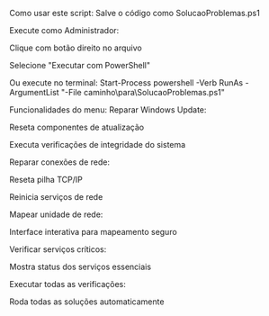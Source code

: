 Como usar este script:
Salve o código como SolucaoProblemas.ps1

Execute como Administrador:

Clique com botão direito no arquivo

Selecione "Executar com PowerShell"

Ou execute no terminal: Start-Process powershell -Verb RunAs -ArgumentList "-File caminho\para\SolucaoProblemas.ps1"

Funcionalidades do menu:
Reparar Windows Update:

Reseta componentes de atualização

Executa verificações de integridade do sistema

Reparar conexões de rede:

Reseta pilha TCP/IP

Reinicia serviços de rede

Mapear unidade de rede:

Interface interativa para mapeamento seguro

Verificar serviços críticos:

Mostra status dos serviços essenciais

Executar todas as verificações:

Roda todas as soluções automaticamente
